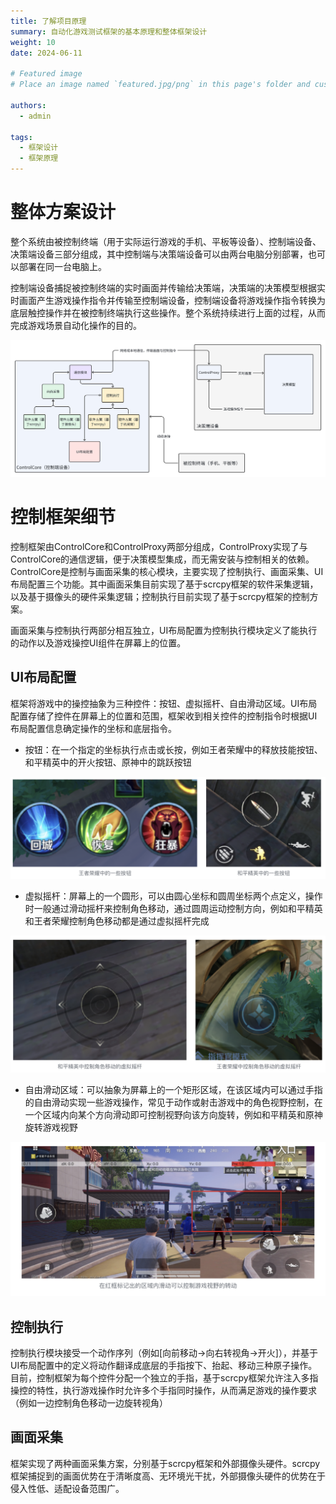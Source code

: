 ```yaml
---
title: 了解项目原理
summary: 自动化游戏测试框架的基本原理和整体框架设计
weight: 10
date: 2024-06-11

# Featured image
# Place an image named `featured.jpg/png` in this page's folder and customize its options here.

authors:
  - admin

tags:
  - 框架设计
  - 框架原理
---
```


# 整体方案设计

整个系统由被控制终端（用于实际运行游戏的手机、平板等设备）、控制端设备、决策端设备三部分组成，其中控制端与决策端设备可以由两台电脑分别部署，也可以部署在同一台电脑上。

控制端设备捕捉被控制终端的实时画面并传输给决策端，决策端的决策模型根据实时画面产生游戏操作指令并传输至控制端设备，控制端设备将游戏操作指令转换为底层触控操作并在被控制终端执行这些操作。整个系统持续进行上面的过程，从而完成游戏场景自动化操作的目的。

![测试框架整体设计](overview.png)

# 控制框架细节

控制框架由ControlCore和ControlProxy两部分组成，ControlProxy实现了与ControlCore的通信逻辑，便于决策模型集成，而无需安装与控制相关的依赖。ControlCore是控制与画面采集的核心模块，主要实现了控制执行、画面采集、UI布局配置三个功能。其中画面采集目前实现了基于scrcpy框架的软件采集逻辑，以及基于摄像头的硬件采集逻辑；控制执行目前实现了基于scrcpy框架的控制方案。

画面采集与控制执行两部分相互独立，UI布局配置为控制执行模块定义了能执行的动作以及游戏操控UI组件在屏幕上的位置。

## UI布局配置

框架将游戏中的操控抽象为三种控件：按钮、虚拟摇杆、自由滑动区域。UI布局配置存储了控件在屏幕上的位置和范围，框架收到相关控件的控制指令时根据UI布局配置信息确定操作的坐标和底层指令。

- 按钮：在一个指定的坐标执行点击或长按，例如王者荣耀中的释放技能按钮、和平精英中的开火按钮、原神中的跳跃按钮

![按钮](button.png)

- 虚拟摇杆：屏幕上的一个圆形，可以由圆心坐标和圆周坐标两个点定义，操作时一般通过滑动摇杆来控制角色移动，通过圆周运动控制方向，例如和平精英和王者荣耀控制角色移动都是通过虚拟摇杆完成

![摇杆](stick.png)

- 自由滑动区域：可以抽象为屏幕上的一个矩形区域，在该区域内可以通过手指的自由滑动实现一些游戏操作，常见于动作或射击游戏中的角色视野控制，在一个区域内向某个方向滑动即可控制视野向该方向旋转，例如和平精英和原神旋转游戏视野

![滑动区域](scroll.png)

## 控制执行

控制执行模块接受一个动作序列（例如[向前移动->向右转视角->开火]），并基于UI布局配置中的定义将动作翻译成底层的手指按下、抬起、移动三种原子操作。
目前，控制框架为每个控件分配一个独立的手指，基于scrcpy框架允许注入多指操控的特性，执行游戏操作时允许多个手指同时操作，从而满足游戏的操作要求（例如一边控制角色移动一边旋转视角）

## 画面采集
框架实现了两种画面采集方案，分别基于scrcpy框架和外部摄像头硬件。scrcpy框架捕捉到的画面优势在于清晰度高、无环境光干扰，外部摄像头硬件的优势在于侵入性低、适配设备范围广。
